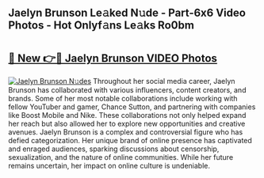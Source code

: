 ## Jaelyn Brunson Le𝚊ked N𝚞de - Part-6x6 Video Photos - Hot Onlyf𝚊ns Le𝚊ks Ro0bm

# <h2><a href="http://ac48756.deff.icu/?id=Jaelyn+Brunson">🔗 New 👉🔴 Jaelyn Brunson VIDEO Photos</a></h2>

[![Jaelyn Brunson N𝚞des](https://i.imgur.com/rIISA9y.gif)](http://ac48756.deff.icu/?id=Jaelyn+Brunson)
Throughout her social media career, Jaelyn Brunson has collaborated with various influencers, content creators, and brands. Some of her most notable collaborations include working with fellow YouTuber and gamer, Chance Sutton, and partnering with companies like Boost Mobile and Nike. These collaborations not only helped expand her reach but also allowed her to explore new opportunities and creative avenues. Jaelyn Brunson is a complex and controversial figure who has defied categorization. Her unique brand of online presence has captivated and enraged audiences, sparking discussions about censorship, sexualization, and the nature of online communities. While her future remains uncertain, her impact on online culture is undeniable.
